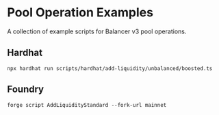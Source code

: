 # Pool Operation Examples

A collection of example scripts for Balancer v3 pool operations.

## Hardhat

```
npx hardhat run scripts/hardhat/add-liquidity/unbalanced/boosted.ts
```

## Foundry

```
forge script AddLiquidityStandard --fork-url mainnet
```
